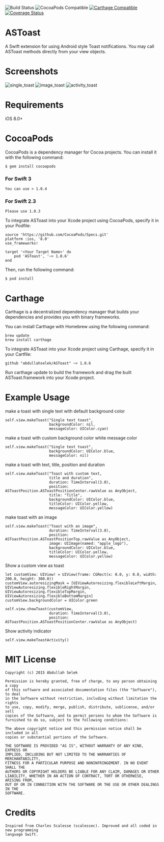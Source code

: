 ![Build Status](https://travis-ci.org/abdullahselek/ASToast.svg?branch=master)
![CocoaPods Compatible](https://img.shields.io/cocoapods/v/ASToast.svg)
[![Carthage Compatible](https://img.shields.io/badge/Carthage-compatible-4BC51D.svg?style=flat)](https://github.com/Carthage/Carthage)
[![Coverage Status](https://coveralls.io/repos/github/abdullahselek/ASToast/badge.svg?branch=master)](https://coveralls.io/github/abdullahselek/ASToast?branch=master)

# ASToast
A Swift extension for using Android style Toast notifications. You may call ASToast methods directly from your view objects.

# Screenshots

![single_toast](https://github.com/abdullahselek/ASToast/blob/master/images/astoast_singletoast.png)
![image_toast](https://github.com/abdullahselek/ASToast/blob/master/images/astoast_image_title_text_toast.png)
![activity_toast](https://github.com/abdullahselek/ASToast/blob/master/images/astoast_activity.png)

# Requirements
iOS 8.0+

# CocoaPods

CocoaPods is a dependency manager for Cocoa projects. You can install it with the following command:
```	
$ gem install cocoapods
```

### For Swift 3
```
You can use > 1.0.4
```
### For Swift 2.3
```
Please use 1.0.3
```

To integrate ASToast into your Xcode project using CocoaPods, specify it in your Podfile:
```
source 'https://github.com/CocoaPods/Specs.git'
platform :ios, '8.0'
use_frameworks!

target '<Your Target Name>' do
    pod 'ASToast', '~> 1.0.6'
end
```
Then, run the following command:
```
$ pod install
```
# Carthage

Carthage is a decentralized dependency manager that builds your dependencies and provides you with binary frameworks.

You can install Carthage with Homebrew using the following command:

```
brew update
brew install carthage
```

To integrate ASToast into your Xcode project using Carthage, specify it in your Cartfile:

```
github "abdullahselek/ASToast" ~> 1.0.6
```

Run carthage update to build the framework and drag the built ASToast.framework into your Xcode project.

# Example Usage

make a toast with single text with default background color
```
self.view.makeToast("Single text toast",
					backgroundColor: nil,
					messageColor: UIColor.cyan)
```
make a toast with custom background color white message color
```
self.view.makeToast("Single text toast",
					backgroundColor: UIColor.blue,
					messageColor: nil)
```
make a toast with text, title, position and duration
```
self.view.makeToast("Toast with custom text,
					title and duration",
					duration: TimeInterval(3.0),
					position: ASToastPosition.ASToastPositionCenter.rawValue as AnyObject,
					title: "Title",
					backgroundColor: UIColor.blue,
					titleColor: UIColor.yellow,
					messageColor: UIColor.yellow)
``` 	
make toast with an image
```
self.view.makeToast("Toast with an image",
					duration: TimeInterval(3.0),
					position: ASToastPosition.ASToastPositionTop.rawValue as AnyObject,
					image: UIImage(named: "apple_logo"),
					backgroundColor: UIColor.blue,
					titleColor: UIColor.yellow,
					messageColor: UIColor.yellow)
```	
Show a custom view as toast
```
let customView: UIView! = UIView(frame: CGRect(x: 0.0, y: 0.0, width: 200.0, height: 300.0))
customView.autoresizingMask = [UIViewAutoresizing.flexibleLeftMargin, UIViewAutoresizing.flexibleRightMargin, UIViewAutoresizing.flexibleTopMargin, UIViewAutoresizing.flexibleBottomMargin]
customView.backgroundColor = UIColor.green

self.view.showToast(customView,
					duration: TimeInterval(3.0),
					position: ASToastPosition.ASToastPositionCenter.rawValue as AnyObject)
```
	
Show activity indicator
```
self.view.makeToastActivity()
```
	
# MIT License
```
Copyright (c) 2015 Abdullah Selek

Permission is hereby granted, free of charge, to any person obtaining a copy
of this software and associated documentation files (the "Software"), to deal
in the Software without restriction, including without limitation the rights
to use, copy, modify, merge, publish, distribute, sublicense, and/or sell
copies of the Software, and to permit persons to whom the Software is
furnished to do so, subject to the following conditions:

The above copyright notice and this permission notice shall be included in all
copies or substantial portions of the Software.

THE SOFTWARE IS PROVIDED "AS IS", WITHOUT WARRANTY OF ANY KIND, EXPRESS OR
IMPLIED, INCLUDING BUT NOT LIMITED TO THE WARRANTIES OF MERCHANTABILITY,
FITNESS FOR A PARTICULAR PURPOSE AND NONINFRINGEMENT. IN NO EVENT SHALL THE
AUTHORS OR COPYRIGHT HOLDERS BE LIABLE FOR ANY CLAIM, DAMAGES OR OTHER
LIABILITY, WHETHER IN AN ACTION OF CONTRACT, TORT OR OTHERWISE, ARISING FROM,
OUT OF OR IN CONNECTION WITH THE SOFTWARE OR THE USE OR OTHER DEALINGS IN THE
SOFTWARE.
```

# Credits
```
Inspired from Charles Scalesse (scalessec). Improved and all coded in new programming 
language Swift.
```
	


